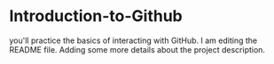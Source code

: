 # Introduction-to-Github
 you'll practice the basics of interacting with GitHub.
I am editing the README file. Adding some more details about the project description.

